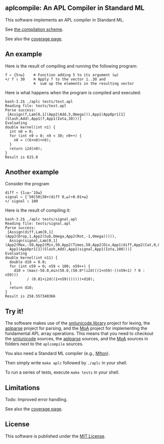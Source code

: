 ## aplcompile: An APL Compiler in Standard ML

This software implements an APL compiler in Standard ML. 

See [the compilation scheme](comp.md).

See also the [coverage page](coverage.md).

## An example

Here is the result of compiling and running the following program:

```apl
f ← {5+⍵}    ⍝ Function adding 5 to its argument (⍵)
+/ f ⍳ 30    ⍝ Apply f to the vector 1..30 and
             ⍝  sum up the elements in the resulting vector
```

Here is what happens when the program is compiled and executed:

    bash-3.2$ ./aplc tests/test.apl 
    Reading file: tests/test.apl
    Parse success:
     [Assign(f,Lam[0,1](App2(Add,5,Omega))),App1(AppOpr1[1](Slash,Add),App1(f,App1(Iota,30)))]
    Evaluating
    double kernel(int n1) {
      int n0 = 0;
      for (int n9 = 0; n9 < 30; n9++) {
        n0 = ((6+n0)+n9);
      }
      return i2d(n0);
    }
    Result is 615.0

## Another example

Consider the program

```apl
diff ← {1↓⍵−¯1⌽⍵}
signal ← {¯50⌈50⌊50×(diff 0,⍵)÷0.01+⍵}
+/ signal ⍳ 100
```

Here is the result of compiling it:

    bash-3.2$ ./aplc tests/signal.apl 
    Reading file: tests/signal.apl
    Parse success:
     [Assign(diff,Lam[0,1](App2(Drop,1,App2(Sub,Omega,App2(Rot,-1,Omega))))),
      Assign(signal,Lam[0,1](App2(Max,-50,App2(Min,50,App2(Times,50,App2(Div,App1(diff,App2(Cat,0,Omega)),App2(Add,0.01,Omega))))))),
      App1(AppOpr1[1](Slash,Add),App1(signal,App1(Iota,100)))]
    Evaluating
    double kernel(int n11) {
      double d10 = 0.0;
      for (int n59 = 0; n59 < 100; n59++) {
        d10 = (max(-50.0,min(50.0,(50.0*(i2d(((1+n59)-((n59<1) ? 0 : n59)))
              / (0.01+i2d((1+n59)))))))+d10);
      }
      return d10;
    }
    Result is 258.557340366

## Try it!

The software makes use of the [smlunicode
library](https://github.com/melsman/smlunicode) project for lexing,
the [aplparse](https://github.com/melsman/aplparse) project for
parsing, and the [MoA](https://github.com/melsman/MoA) project for implementing 
the fundamental APL array operations. This means that you need to checkout the
[smlunicode](https://github.com/melsman/smlunicode) sources, the
[aplparse](https://github.com/melsman/aplparse) sources, and the
[MoA](https://github.com/melsman/MoA) sources in folders
next to the `aplcompile` sources.

You also need a Standard ML compiler (e.g., [Mlton](http://www.mlton.org/)).

Then simply write `make aplc` followed by `./aplc` in your shell.

To run a series of tests, execute `make tests` in your shell.

## Limitations

Todo: Improved error handling.

See also the [coverage page](coverage.md).

## License

This software is published under the [MIT License](MIT_LICENSE.md).
